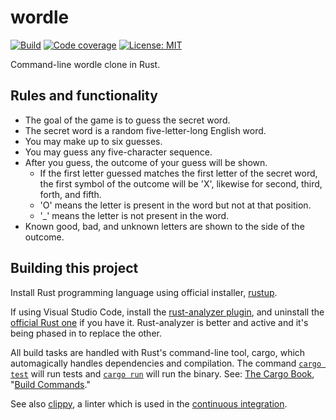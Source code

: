 # wordle

[![Build](https://github.com/jackwillis/wordle/actions/workflows/build.yml/badge.svg)](https://github.com/jackwillis/wordle/actions/workflows/rust.yml)
[![Code coverage](https://github.com/jackwillis/wordle/actions/workflows/build.yml/badge.svg)](https://github.com/jackwillis/wordle/actions/workflows/coverage.yml)
[![License: MIT](https://img.shields.io/badge/License-MIT-yellow.svg)](https://opensource.org/licenses/MIT)

Command-line wordle clone in Rust.

## Rules and functionality

* The goal of the game is to guess the secret word.
* The secret word is a random five-letter-long English word.
* You may make up to six guesses.
* You may guess any five-character sequence.
* After you guess, the outcome of your guess will be shown.  
    * If the first letter guessed matches the first letter of the secret word, the first symbol of the outcome will be 'X', likewise for second, third, forth, and fifth.
    * 'O' means the letter is present in the word but not at that position.
    * '_' means the letter is not present in the word.
* Known good, bad, and unknown letters are shown to the side of the outcome.

## Building this project

Install Rust programming language using official installer, [rustup](https://rustup.rs/).

If using Visual Studio Code, install the
[rust-analyzer plugin](https://marketplace.visualstudio.com/items?itemName=matklad.rust-analyzer),
and uninstall the [official Rust one](https://marketplace.visualstudio.com/items?itemName=rust-lang.rust) if you have it.
Rust-analyzer is better and active and it's being phased in to replace the other.

All build tasks are handled with Rust's command-line tool, cargo,
which automagically handles dependencies and compilation.
The command [`cargo test`](https://doc.rust-lang.org/cargo/commands/cargo-test.html) will run tests
and [`cargo run`](https://doc.rust-lang.org/cargo/commands/cargo-run.html) will run the binary.
See: [The Cargo Book](https://doc.rust-lang.org/cargo/index.html),
"[Build Commands](https://doc.rust-lang.org/cargo/commands/build-commands.html)." 

See also [clippy](https://github.com/rust-lang/rust-clippy),
a linter which is used in the
[continuous integration](https://github.com/jackwillis/wordle/actions/workflows/rust.yml).
